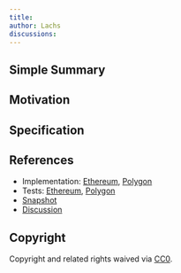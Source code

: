 ```yaml
---
title: 
author: Lachs
discussions: 
---
```


## Simple Summary

## Motivation

## Specification

## References

- Implementation: [Ethereum](src/AaveV3_Multi_TestProposal_20230307/AaveV3EthTestProposal20230307.sol), [Polygon](src/AaveV3_Multi_TestProposal_20230307/AaveV3PolTestProposal20230307.sol)
- Tests: [Ethereum](src/AaveV3_Multi_TestProposal_20230307/AaveV3EthTestProposal20230307.t.sol), [Polygon](src/AaveV3_Multi_TestProposal_20230307/AaveV3PolTestProposal20230307.t.sol)
- [Snapshot](TODO)
- [Discussion](TODO)

## Copyright

Copyright and related rights waived via [CC0](https://creativecommons.org/publicdomain/zero/1.0/).
